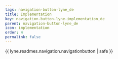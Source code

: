 ```yaml
---
tags: navigation-button-lyne_de
title: Implementation
key: navigation-button-lyne-implementation_de
parent: navigation-button-lyne_de
icon: implementation
order: 4
permalink: false  
---
```

{{ lyne.readmes.navigation.navigationbutton | safe }}


